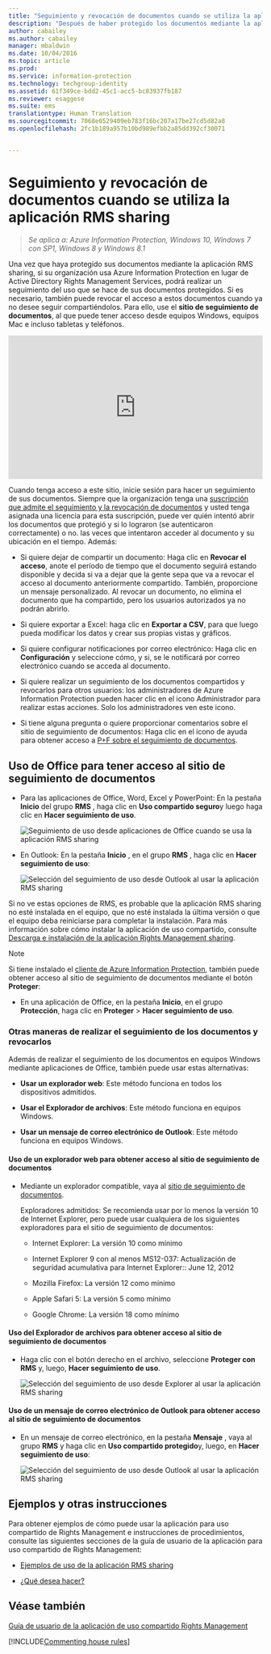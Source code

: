 ```yaml
---
title: "Seguimiento y revocación de documentos cuando se utiliza la aplicación RMS sharing | Azure Information Protection"
description: "Después de haber protegido los documentos mediante la aplicación RMS sharing, puede realizar el seguimiento de cuántas personas usan tales documentos protegidos. Si es necesario, también puede revocar el acceso a estos documentos cuando ya no desee seguir compartiéndolos."
author: cabailey
ms.author: cabailey
manager: mbaldwin
ms.date: 10/04/2016
ms.topic: article
ms.prod: 
ms.service: information-protection
ms.technology: techgroup-identity
ms.assetid: 61f349ce-bdd2-45c1-acc5-bc83937fb187
ms.reviewer: esaggese
ms.suite: ems
translationtype: Human Translation
ms.sourcegitcommit: 7068e0529409eb783f16bc207a17be27cd5d82a8
ms.openlocfilehash: 2fc1b189a957b10bd989efbb2a85dd392cf30071


---
```


# <a name="track-and-revoke-your-documents-when-you-use-the-rms-sharing-application"></a>Seguimiento y revocación de documentos cuando se utiliza la aplicación RMS sharing

>*Se aplica a: Azure Information Protection, Windows 10, Windows 7 con SP1, Windows 8 y Windows 8.1*

Una vez que haya protegido sus documentos mediante la aplicación RMS sharing, si su organización usa Azure Information Protection en lugar de Active Directory Rights Management Services, podrá realizar un seguimiento del uso que se hace de sus documentos protegidos. Si es necesario, también puede revocar el acceso a estos documentos cuando ya no desee seguir compartiéndolos. Para ello, use el **sitio de seguimiento de documentos**, al que puede tener acceso desde equipos Windows, equipos Mac e incluso tabletas y teléfonos.

<div style="padding-top: 56.25%; position: relative; width: 100%;">
<iframe style="position: absolute;top: 0;left: 0;right: 0;bottom: 0;" width="100%" height="100%" src="https://channel9.msdn.com/Series/Information-Protection/Azure-RMS-Document-Tracking-and-Revocation/player" frameborder="0" allowfullscreen></iframe>
</div>

Cuando tenga acceso a este sitio, inicie sesión para hacer un seguimiento de sus documentos. Siempre que la organización tenga una [suscripción que admite el seguimiento y la revocación de documentos](https://www.microsoft.com/en-us/cloud-platform/azure-information-protection-features) y usted tenga asignada una licencia para esta suscripción, puede ver quién intentó abrir los documentos que protegió y si lo lograron (se autenticaron correctamente) o no. las veces que intentaron acceder al documento y su ubicación en el tiempo. Además:

-   Si quiere dejar de compartir un documento: Haga clic en **Revocar el acceso**, anote el período de tiempo que el documento seguirá estando disponible y decida si va a dejar que la gente sepa que va a revocar el acceso al documento anteriormente compartido. También, proporcione un mensaje personalizado. Al revocar un documento, no elimina el documento que ha compartido, pero los usuarios autorizados ya no podrán abrirlo.

-   Si quiere exportar a Excel: haga clic en **Exportar a CSV**, para que luego pueda modificar los datos y crear sus propias vistas y gráficos.

-   Si quiere configurar notificaciones por correo electrónico: Haga clic en **Configuración** y seleccione cómo, y si, se le notificará por correo electrónico cuando se acceda al documento.

- Si quiere realizar un seguimiento de los documentos compartidos y revocarlos para otros usuarios: los administradores de Azure Information Protection pueden hacer clic en el icono Administrador para realizar estas acciones. Solo los administradores ven este icono.

-   Si tiene alguna pregunta o quiere proporcionar comentarios sobre el sitio de seguimiento de documentos: Haga clic en el icono de ayuda para obtener acceso a [P+F sobre el seguimiento de documentos](http://go.microsoft.com/fwlink/?LinkId=523977).

## <a name="using-office-to-access-the-document-tracking-site"></a>Uso de Office para tener acceso al sitio de seguimiento de documentos

-   Para las aplicaciones de Office, Word, Excel y PowerPoint: En la pestaña **Inicio** del grupo **RMS** , haga clic en **Uso compartido seguro**y luego haga clic en **Hacer seguimiento de uso**.

    ![Seguimiento de uso desde aplicaciones de Office cuando se usa la aplicación RMS sharing ](../media/ADRMS_MSRMSApp_OfficeToolbarTrackUsage.png)

-   En Outlook: En la pestaña **Inicio** , en el grupo  **RMS** , haga clic en **Hacer seguimiento de uso**:

    ![Selección del seguimiento de uso desde Outlook al usar la aplicación RMS sharing ](../media/ADRMS_MSRMSApp_OutlookTrackUsage.png)

Si no ve estas opciones de RMS, es probable que la aplicación RMS sharing no esté instalada en el equipo, que no esté instalada la última versión o que el equipo deba reiniciarse para completar la instalación. Para más información sobre cómo instalar la aplicación de uso compartido, consulte [Descarga e instalación de la aplicación Rights Management sharing](install-sharing-app.md).

> [!NOTE] 
> Si tiene instalado el [cliente de Azure Information Protection](../rms-client/info-protect-client.md), también puede obtener acceso al sitio de seguimiento de documentos mediante el botón **Proteger**: 
> 
> - En una aplicación de Office, en la pestaña **Inicio**, en el grupo **Protección**, haga clic en **Proteger** > **Hacer seguimiento de uso**. 

### <a name="other-ways-to-track-and-revoke-your-documents"></a>Otras maneras de realizar el seguimiento de los documentos y revocarlos
Además de realizar el seguimiento de los documentos en equipos Windows mediante aplicaciones de Office, también puede usar estas alternativas:

-   **Usar un explorador web**: Este método funciona en todos los dispositivos admitidos.

-   **Usar el Explorador de archivos**: Este método funciona en equipos Windows.

-   **Usar un mensaje de correo electrónico de Outlook**: Este método funciona en equipos Windows.

#### <a name="using-a-web-browser-to-access-the-doc-tracking-site"></a>Uso de un explorador web para obtener acceso al sitio de seguimiento de documentos

-   Mediante un explorador compatible, vaya al [sitio de seguimiento de documentos](http://go.microsoft.com/fwlink/?LinkId=529562).

    Exploradores admitidos: Se recomienda usar por lo menos la versión 10 de Internet Explorer, pero puede usar cualquiera de los siguientes exploradores para el sitio de seguimiento de documentos:

    -   Internet Explorer: La versión 10 como mínimo

    -   Internet Explorer 9 con al menos MS12-037: Actualización de seguridad acumulativa para Internet Explorer:: June 12, 2012

    -   Mozilla Firefox: La versión 12 como mínimo

    -   Apple Safari 5: La versión 5 como mínimo

    -   Google Chrome: La versión 18 como mínimo

#### <a name="using-file-explorer-to-access-the-doc-tracking-site"></a>Uso del Explorador de archivos para obtener acceso al sitio de seguimiento de documentos

-   Haga clic con el botón derecho en el archivo, seleccione **Proteger con RMS** y, luego, **Hacer seguimiento de uso**.

    ![Selección del seguimiento de uso desde Explorer al usar la aplicación RMS sharing](../media/ADRMS_MSRMSApp_ExplorerTrackUsage.png)

#### <a name="using-an-outlook-email-message-to-access-the-doc-tracking-site"></a>Uso de un mensaje de correo electrónico de Outlook para obtener acceso al sitio de seguimiento de documentos

-   En un mensaje de correo electrónico, en la pestaña **Mensaje** , vaya al grupo  **RMS** y haga clic en **Uso compartido protegido**y, luego, en **Hacer seguimiento de uso**:

    ![Selección del seguimiento de uso desde Outlook al usar la aplicación RMS sharing](../media/ADRMS_MSRMSApp_OutlookMessageTrackUsage.png)

## <a name="examples-and-other-instructions"></a>Ejemplos y otras instrucciones
Para obtener ejemplos de cómo puede usar la aplicación para uso compartido de Rights Management e instrucciones de procedimientos, consulte las siguientes secciones de la guía de usuario de la aplicación para uso compartido de Rights Management:

-   [Ejemplos de uso de la aplicación RMS sharing](sharing-app-user-guide.md#examples-for-using-the-rms-sharing-application)

-   [¿Qué desea hacer?](sharing-app-user-guide.md#what-do-you-want-to-do)

## <a name="see-also"></a>Véase también
[Guía de usuario de la aplicación de uso compartido Rights Management](sharing-app-user-guide.md)

[!INCLUDE[Commenting house rules](../includes/houserules.md)]


<!--HONumber=Jan17_HO4-->


